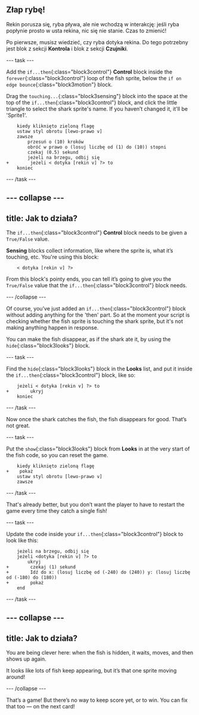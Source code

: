 ## Złap rybę!

Rekin porusza się, ryba pływa, ale nie wchodzą w interakcję: jeśli ryba popłynie prosto w usta rekina, nic się nie stanie. Czas to zmienić!

Po pierwsze, musisz wiedzieć, czy ryba dotyka rekina. Do tego potrzebny jest blok z sekcji **Kontrola** i blok z sekcji **Czujniki**.

\--- task \---

Add the `if...then`{:class="block3control"} **Control** block inside the `forever`{:class="block3control"} loop of the fish sprite, below the `if on edge bounce`{:class="block3motion"} block.

Drag the `touching...`{:class="block3sensing"} block into the space at the top of the `if...then`{:class="block3control"} block, and click the little triangle to select the shark sprite's name. If you haven’t changed it, it'll be 'Sprite1'.

```blocks3
    kiedy kliknięto zieloną flagę
    ustaw styl obrotu [lewo-prawo v]
    zawsze 
        przesuń o (10) kroków
        obróć w prawo o (losuj liczbę od (1) do (10)) stopni
        czekaj (0.5) sekund
        jeżeli na brzegu, odbij się
+        jeżeli < dotyka [rekin v] ?> to
    koniec
```

\--- /task \---

## \--- collapse \---

## title: Jak to działa?

The `if...then`{:class="block3control"} **Control** block needs to be given a `True/False` value.

**Sensing** blocks collect information, like where the sprite is, what it’s touching, etc. You're using this block:

```blocks3
    < dotyka [rekin v] ?>
```

From this block's pointy ends, you can tell it’s going to give you the `True/False` value that the `if...then`{:class="block3control"} block needs.

\--- /collapse \---

Of course, you’ve just added an `if...then`{:class="block3control"} block without adding anything for the 'then' part. So at the moment your script is checking whether the fish sprite is touching the shark sprite, but it's not making anything happen in response.

You can make the fish disappear, as if the shark ate it, by using the `hide`{:class="block3looks"} block.

\--- task \---

Find the `hide`{:class="block3looks"} block in the **Looks** list, and put it inside the `if...then`{:class="block3control"} block, like so:

```blocks3
    jeżeli < dotyka [rekin v] ?> to
+        ukryj
    koniec
```

\--- /task \---

Now once the shark catches the fish, the fish disappears for good. That’s not great.

\--- task \---

Put the `show`{:class="block3looks"} block from **Looks** in at the very start of the fish code, so you can reset the game.

```blocks3
    kiedy kliknięto zieloną flagę
+    pokaż
    ustaw styl obrotu [lewo-prawo v]
    zawsze
```

\--- /task \---

That's already better, but you don’t want the player to have to restart the game every time they catch a single fish!

\--- task \---

Update the code inside your `if...then`{:class="block3control"} block to look like this:

```blocks3
    jeżeli na brzegu, odbij się
    jeżeli <dotyka [rekin v] ?> to 
        ukryj
+        czekaj (1) sekund
+        Idź do x: (losuj liczbę od (-240) do (240)) y: (losuj liczbę od (-180) do (180))
+        pokaż
    end
```

\--- /task \---

## \--- collapse \---

## title: Jak to działa?

You are being clever here: when the fish is hidden, it waits, moves, and then shows up again.

It looks like lots of fish keep appearing, but it’s that one sprite moving around!

\--- /collapse \---

That’s a game! But there’s no way to keep score yet, or to win. You can fix that too — on the next card!
